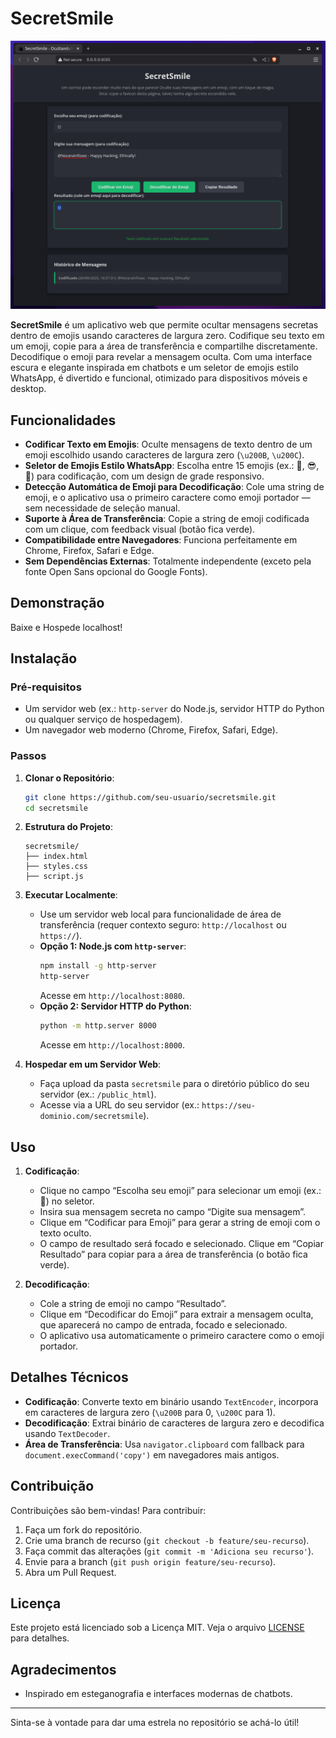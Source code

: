 # SecretSmile

![Captura de Tela do SecretSmile](screenshot.png)

**SecretSmile** é um aplicativo web que permite ocultar mensagens secretas dentro de emojis usando caracteres de largura zero. Codifique seu texto em um emoji, copie para a área de transferência e compartilhe discretamente. Decodifique o emoji para revelar a mensagem oculta. Com uma interface escura e elegante inspirada em chatbots e um seletor de emojis estilo WhatsApp, é divertido e funcional, otimizado para dispositivos móveis e desktop.

## Funcionalidades

- **Codificar Texto em Emojis**: Oculte mensagens de texto dentro de um emoji escolhido usando caracteres de largura zero (`\u200B`, `\u200C`).
- **Seletor de Emojis Estilo WhatsApp**: Escolha entre 15 emojis (ex.: 🎩, 😎, 🌟) para codificação, com um design de grade responsivo.
- **Detecção Automática de Emoji para Decodificação**: Cole uma string de emoji, e o aplicativo usa o primeiro caractere como emoji portador — sem necessidade de seleção manual.
- **Suporte à Área de Transferência**: Copie a string de emoji codificada com um clique, com feedback visual (botão fica verde).
- **Compatibilidade entre Navegadores**: Funciona perfeitamente em Chrome, Firefox, Safari e Edge.
- **Sem Dependências Externas**: Totalmente independente (exceto pela fonte Open Sans opcional do Google Fonts).

## Demonstração

Baixe e Hospede localhost!

## Instalação

### Pré-requisitos
- Um servidor web (ex.: `http-server` do Node.js, servidor HTTP do Python ou qualquer serviço de hospedagem).
- Um navegador web moderno (Chrome, Firefox, Safari, Edge).

### Passos
1. **Clonar o Repositório**:
   ```bash
   git clone https://github.com/seu-usuario/secretsmile.git
   cd secretsmile
   ```

2. **Estrutura do Projeto**:
   ```
   secretsmile/
   ├── index.html
   ├── styles.css
   ├── script.js
   ```

3. **Executar Localmente**:
   - Use um servidor web local para funcionalidade de área de transferência (requer contexto seguro: `http://localhost` ou `https://`).
   - **Opção 1: Node.js com `http-server`**:
     ```bash
     npm install -g http-server
     http-server
     ```
     Acesse em `http://localhost:8080`.
   - **Opção 2: Servidor HTTP do Python**:
     ```bash
     python -m http.server 8000
     ```
     Acesse em `http://localhost:8000`.

4. **Hospedar em um Servidor Web**:
   - Faça upload da pasta `secretsmile` para o diretório público do seu servidor (ex.: `/public_html`).
   - Acesse via a URL do seu servidor (ex.: `https://seu-dominio.com/secretsmile`).

## Uso

1. **Codificação**:
   - Clique no campo “Escolha seu emoji” para selecionar um emoji (ex.: 🎩) no seletor.
   - Insira sua mensagem secreta no campo “Digite sua mensagem”.
   - Clique em “Codificar para Emoji” para gerar a string de emoji com o texto oculto.
   - O campo de resultado será focado e selecionado. Clique em “Copiar Resultado” para copiar para a área de transferência (o botão fica verde).

2. **Decodificação**:
   - Cole a string de emoji no campo “Resultado”.
   - Clique em “Decodificar do Emoji” para extrair a mensagem oculta, que aparecerá no campo de entrada, focado e selecionado.
   - O aplicativo usa automaticamente o primeiro caractere como o emoji portador.

## Detalhes Técnicos

- **Codificação**: Converte texto em binário usando `TextEncoder`, incorpora em caracteres de largura zero (`\u200B` para 0, `\u200C` para 1).
- **Decodificação**: Extrai binário de caracteres de largura zero e decodifica usando `TextDecoder`.
- **Área de Transferência**: Usa `navigator.clipboard` com fallback para `document.execCommand('copy')` em navegadores mais antigos.

## Contribuição

Contribuições são bem-vindas! Para contribuir:
1. Faça um fork do repositório.
2. Crie uma branch de recurso (`git checkout -b feature/seu-recurso`).
3. Faça commit das alterações (`git commit -m 'Adiciona seu recurso'`).
4. Envie para a branch (`git push origin feature/seu-recurso`).
5. Abra um Pull Request.

## Licença

Este projeto está licenciado sob a Licença MIT. Veja o arquivo [LICENSE](LICENSE) para detalhes.

## Agradecimentos

- Inspirado em esteganografia e interfaces modernas de chatbots.

---

Sinta-se à vontade para dar uma estrela no repositório se achá-lo útil!
